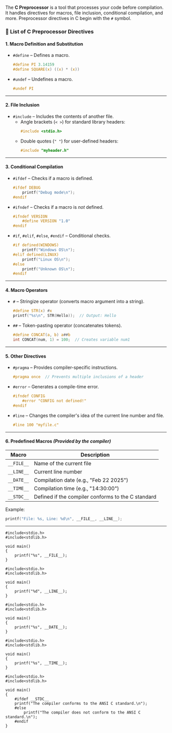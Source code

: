 The **C Preprocessor** is a tool that processes your code before compilation. It handles directives for macros, file inclusion, conditional compilation, and more. Preprocessor directives in C begin with the `#` symbol.

### 📄 **List of C Preprocessor Directives**

#### 1. **Macro Definition and Substitution**
- `#define` – Defines a macro.
  ```c
  #define PI 3.14159
  #define SQUARE(x) ((x) * (x))
  ```
- `#undef` – Undefines a macro.
  ```c
  #undef PI
  ```

---

#### 2. **File Inclusion**
- `#include` – Includes the contents of another file.
  - Angle brackets (`< >`) for standard library headers:
    ```c
    #include <stdio.h>
    ```
  - Double quotes (`" "`) for user-defined headers:
    ```c
    #include "myheader.h"
    ```

---

#### 3. **Conditional Compilation**
- `#ifdef` – Checks if a macro is defined.
  ```c
  #ifdef DEBUG
      printf("Debug mode\n");
  #endif
  ```

- `#ifndef` – Checks if a macro is *not* defined.
  ```c
  #ifndef VERSION
      #define VERSION "1.0"
  #endif
  ```

- `#if`, `#elif`, `#else`, `#endif` – Conditional checks.
  ```c
  #if defined(WINDOWS)
      printf("Windows OS\n");
  #elif defined(LINUX)
      printf("Linux OS\n");
  #else
      printf("Unknown OS\n");
  #endif
  ```

---

#### 4. **Macro Operators**
- `#` – Stringize operator (converts macro argument into a string).
  ```c
  #define STR(x) #x
  printf("%s\n", STR(Hello));  // Output: Hello
  ```

- `##` – Token-pasting operator (concatenates tokens).
  ```c
  #define CONCAT(a, b) a##b
  int CONCAT(num, 1) = 100;  // Creates variable num1
  ```

---

#### 5. **Other Directives**
- `#pragma` – Provides compiler-specific instructions.
  ```c
  #pragma once  // Prevents multiple inclusions of a header
  ```

- `#error` – Generates a compile-time error.
  ```c
  #ifndef CONFIG
      #error "CONFIG not defined!"
  #endif
  ```

- `#line` – Changes the compiler's idea of the current line number and file.
  ```c
  #line 100 "myfile.c"
  ```

---

#### 6. **Predefined Macros** *(Provided by the compiler)*
| **Macro** | **Description** |
|-----------|-----------------|
| `__FILE__` | Name of the current file |
| `__LINE__` | Current line number |
| `__DATE__` | Compilation date (e.g., "Feb 22 2025") |
| `__TIME__` | Compilation time (e.g., "14:30:00") |
| `__STDC__` | Defined if the compiler conforms to the C standard |

Example:
```c
printf("File: %s, Line: %d\n", __FILE__, __LINE__);
```

---

```
#include<stdio.h>
#include<stdlib.h>

void main()
{
    printf("%s", __FILE__);
}
```

```
#include<stdio.h>
#include<stdlib.h>

void main()
{
    printf("%d", __LINE__);
}
```

```
#include<stdio.h>
#include<stdlib.h>

void main()
{
    printf("%s", __DATE__);
}
```

```
#include<stdio.h>
#include<stdlib.h>

void main()
{
    printf("%s", __TIME__);
}
```

```
#include<stdio.h>
#include<stdlib.h>

void main()
{
    #ifdef __STDC__
    printf("The compiler conforms to the ANSI C standard.\n");
    #else
        printf("The compiler does not conform to the ANSI C standard.\n");
    #endif
}
```
